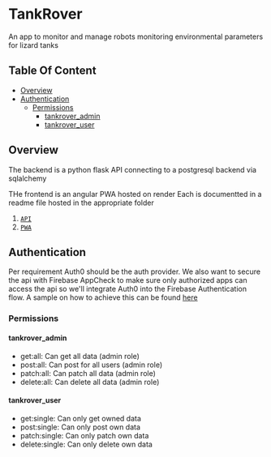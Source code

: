 # TankRover<!-- omit from toc -->

An app to monitor and manage robots monitoring environmental parameters for lizard tanks

## Table Of Content <!-- omit from toc -->

- [Overview](#overview)
- [Authentication](#authentication)
  - [Permissions](#permissions)
    - [tankrover\_admin](#tankrover_admin)
    - [tankrover\_user](#tankrover_user)

## Overview

The backend is a python flask API connecting to a postgresql backend via sqlalchemy

THe frontend is an angular PWA hosted on render
Each is documentted in a readme file hosted in the appropriate folder

1. [`API`](./backend/README.md)
2. [`PWA`](./frontend/README.md)

## Authentication

Per requirement Auth0 should be the auth provider.
We also want to secure the api with Firebase AppCheck to make sure only authorized apps can access the api so we'll integrate Auth0 into the Firebase Authentication flow.
A sample on how to achieve this can be found [here](https://auth0.com/blog/developing-real-time-apps-with-firebase-and-firestore/)

### Permissions

#### tankrover_admin

- get:all: Can get all data (admin role)
- post:all: Can post for all users (admin role)
- patch:all: Can patch all data (admin role)
- delete:all: Can delete all data (admin role)

#### tankrover_user

- get:single: Can only get owned data
- post:single: Can only post own data
- patch:single: Can only patch own data
- delete:single: Can only delete own data
